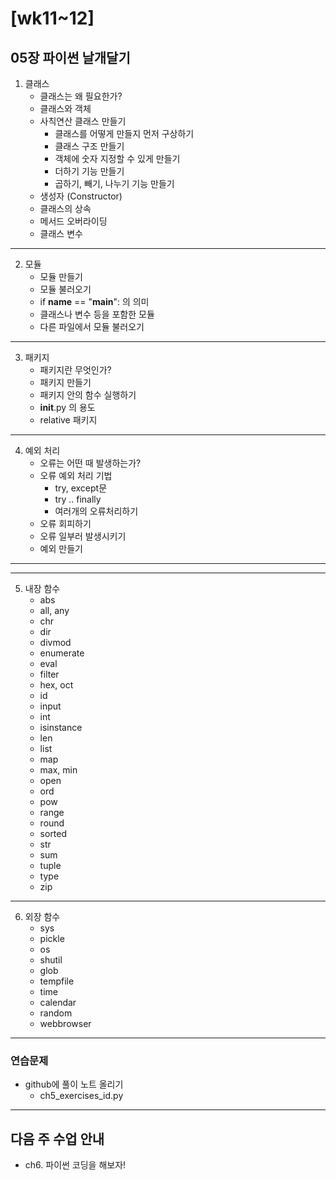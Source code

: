 # [wk11~12]

## 05장 파이썬 날개달기

1. 클래스
   - 클래스는 왜 필요한가?
   - 클래스와 객체
   - 사칙연산 클래스 만들기
     - 클래스를 어떻게 만들지 먼저 구상하기
     - 클래스 구조 만들기
     - 객체에 숫자 지정할 수 있게 만들기
     - 더하기 기능 만들기
     - 곱하기, 빼기, 나누기 기능 만들기
   - 생성자 (Constructor)
   - 클래스의 상속
   - 메서드 오버라이딩
   - 클래스 변수
---
2. 모듈
   - 모듈 만들기
   - 모듈 불러오기
   - if __name__ == "__main__": 의 의미
   - 클래스나 변수 등을 포함한 모듈
   - 다른 파일에서 모듈 불러오기
---
3. 패키지
   - 패키지란 무엇인가?
   - 패키지 만들기
   - 패키지 안의 함수 실행하기
   - __init__.py 의 용도
   - relative 패키지
---                     
4. 예외 처리
   - 오류는 어떤 때 발생하는가?
   - 오류 예외 처리 기법
     - try, except문
     - try .. finally
     - 여러개의 오류처리하기
   - 오류 회피하기
   - 오류 일부러 발생시키기
   - 예외 만들기
---   
---
5. 내장 함수
   - abs
   - all, any
   - chr
   - dir
   - divmod
   - enumerate
   - eval
   - filter
   - hex, oct
   - id
   - input
   - int
   - isinstance
   - len
   - list
   - map
   - max, min
   - open
   - ord
   - pow
   - range
   - round
   - sorted
   - str
   - sum
   - tuple
   - type
   - zip
---
6. 외장 함수
   - sys
   - pickle
   - os
   - shutil
   - glob
   - tempfile
   - time
   - calendar
   - random
   - webbrowser
---               

### 연습문제

- github에 풀이 노트 올리기
  - ch5_exercises_id.py

---

## 다음 주 수업 안내
- ch6. 파이썬 코딩을 해보자!

